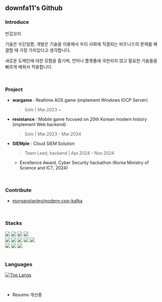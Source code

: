 ## downfa11's Github

### Introduce

반갑꼬리

기술은 수단일뿐, 개발은 기술을 이용해서 우리 사회에 직결되는 비즈니스의 문제를 해결할 때 가장 가치있다고 생각합니다.

새로운 도메인에 대한 모험을 즐기며, 언어나 플랫폼에 국한되지 않고 필요한 기술들을 빠르게 배워서 적용합니다.


<br>

### Project
- **wargame** : Realtime AOS game (implement Windows IOCP Server)
  
    > Solo | Mar.2023 ~
    
- **resistance** : Mobile game focused on 20th Korean modern history (implement Web backend)
  
    > Solo | Mar.2023 - Mar.2024
    
- **SIEMple** : Cloud SIEM Solution
  
  > Team Lead, backend | Apr.2024 - Nov.2024
    
  - Excellence Award, Cyber Security hackathon (Korea Ministry of Science and ICT, 2024)

<br>

### Contribute
- [morganstanley/modern-cpp-kafka](https://github.com/morganstanley/modern-cpp-kafka/pull/241)

<br>

### Stacks

<div>
<img src="https://img.shields.io/badge/Spring%20Webflux-6DB33F?style=flat-square&logo=spring&logoColor=white"/>
<img src="https://img.shields.io/badge/Spring%20MVC-6DB33F?style=flat-square&logo=spring&logoColor=white"/>
<img src="https://img.shields.io/badge/Spring%20Data%20JPA-6DB33F?style=flat-square&logo=spring&logoColor=white"/>
<img src="https://img.shields.io/badge/Spring%20Security-6DB33F?style=flat-square&logo=spring-security&logoColor=white"/>
</div>

<div>
<img src="https://img.shields.io/badge/MySQL-4479A1?style=flat-square&logo=mysql&logoColor=white"/>
<img src="https://img.shields.io/badge/PostgreSQL-4169E1?style=flat-square&logo=postgresql&logoColor=white"/>
<img src="https://img.shields.io/badge/Apache%20Kafka-231F28?style=flat-square&logo=apache-kafka&logoColor=white"/>
<img src="https://img.shields.io/badge/Redis-DC382D?style=flat-square&logo=redis&logoColor=white"/>
<img src="https://img.shields.io/badge/ElasticSearch-005571?style=flat-square&logo=elasticsearch&logoColor=white"/>
</div>
  
<div>
<img src="https://img.shields.io/badge/GitHub%20Actions-2088FF?style=flat-square&logo=github-actions&logoColor=white"/>
<img src="https://img.shields.io/badge/Kubernetes-326CE5?style=flat-square&logo=kubernetes&logoColor=white"/>
<img src="https://img.shields.io/badge/IOCP%20Socket-000000?style=flat-square&logo=windows&logoColor=white"/>
</div>

<br>

### Languages

[![Top Langs](https://github-readme-stats.vercel.app/api/top-langs/?username=downfa11&layout=compact)](https://github.com/anuraghazra/github-readme-stats)


<br>

- Resume 개선중


</br>

